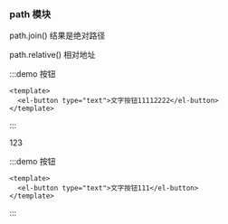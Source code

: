### path 模块

path.join() 结果是绝对路径

path.relative() 相对地址




:::demo 按钮
```vue
<template>
  <el-button type="text">文字按钮11112222</el-button>
</template>
```
:::

123

:::demo 按钮
```vue
<template>
  <el-button type="text">文字按钮111</el-button>
</template>
```
:::
